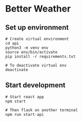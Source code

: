 # Better Weather

## Set up environment
```
# Create virtual environment
cd api 
python3 -m venv env
source env/bin/activate
pip install -r requirements.txt

# To deactivate virtual env
deactivate
```

## Start development
```
# Start react app
npm start

# Then flask on another terminal
npm run start-api
```

